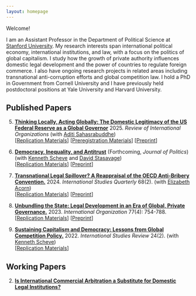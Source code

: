 ```yaml
---
layout: homepage
---
```


Welcome!


I am an Assistant Professor in the Department of Political Science at [Stanford University](https://politicalscience.stanford.edu/). My research interests span international political economy, international institutions, and law, with a focus on the politics of global capitalism. I study how the growth of private authority influences domestic legal development and the power of countries to regulate foreign commerce. I also have ongoing research projects in related areas including transnational anti-corruption efforts and global competition law. I hold a PhD in Government from Cornell University and I have previously held postdoctoral positions at Yale University and Harvard University.



## Published Papers

5. **[Thinking Locally, Acting Globally: The Domestic Legitimacy of the US Federal Reserve as a Global Governor](https://link.springer.com/article/10.1007/s11558-025-09603-5)** 2025. *Review of International Organizations* (with [Aditi Sahasrabuddhe](https://aditisahasrabuddhe.com)) <br> [[Replication Materials](https://doi.org/10.7910/DVN/NON9N3)] [[Preregistration Materials](https://osf.io/axq5c/)] [[Preprint](/assets/papers/FedGlobalGov-20241006.pdf)]

4. **[Democracy, Inequality, and Antitrust](https://doi.org/10.1086/736023)** (Forthcoming, *Journal of Politics*) <br>
(with [Kenneth Scheve](https://scheve-research.org/) and [David Stasavage](https://stasavage.com/)) <br> [[Replication Materials](https://dataverse.harvard.edu/dataset.xhtml?persistentId=doi:10.7910/DVN/GFENDZ)] [[Preprint](https://papers.ssrn.com/sol3/papers.cfm?abstract_id=4358176)]

3. **[Transnational Legal Spillover? A Reappraisal of the OECD Anti-Bribery Convention.](https://doi.org/10.1093/isq/sqae071)** 2024. *International Studies Quarterly* 68(2).
(with [Elizabeth Acorn](http://www.elizabethacorn.com)) <br> [[Replication Materials](https://doi.org/10.7910/DVN/TJRLRZ)] [[Preprint](/assets/papers/Acorn_Allen_2023_Spillover.pdf)]

2. **[Unbundling the State: Legal Development in an Era of Global, Private Governance.](https://doi.org/10.1017/S0020818323000218)** 2023. *International Organization* 77(4): 754-788. <br> [[Replication Materials](https://doi.org/10.7910/DVN/GSVW3C)] [[Preprint](/assets/papers/MAllen-unbundling-20230911.pdf)] 

1. **[Sustaining Capitalism and Democracy: Lessons from Global Competition Policy.](https://doi.org/10.1093/isr/viac018)** 2022. *International Studies Review* 24(2). (with [Kenneth Scheve](https://scheve-research.org/)) <br> [[Replication Materials](https://doi.org/10.7910/DVN/QCLWEM)] 

## Working Papers

2. **[Is International Commercial Arbitration a Substitute for Domestic Legal Institutions?](/assets/papers/MAllen-icasub-20220927.pdf)**



